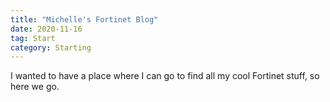 ```yaml
---
title: "Michelle's Fortinet Blog"
date: 2020-11-16
tag: Start
category: Starting
---
```


I wanted to have a place where I can go to find all my cool Fortinet stuff, so here we go.
